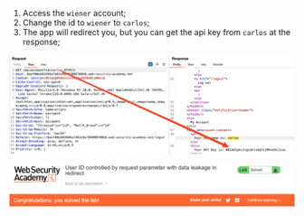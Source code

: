 
1. Access the `wiener` account;
2. Change the id to `wiener` to `carlos`;
3. The app will redirect you, but you can get the api key from `carlos` at the response;

![](/static/img/Pasted_image_20231120100605.png)

![](/static/img/Pasted_image_20231120100621.png)

